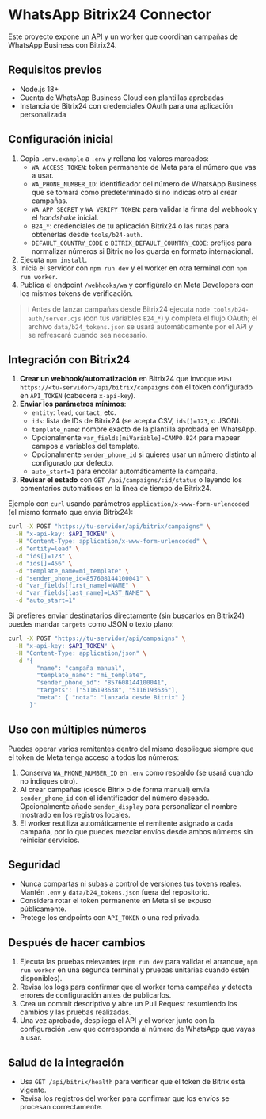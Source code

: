 # WhatsApp Bitrix24 Connector

Este proyecto expone un API y un worker que coordinan campañas de WhatsApp Business con Bitrix24.

## Requisitos previos
- Node.js 18+
- Cuenta de WhatsApp Business Cloud con plantillas aprobadas
- Instancia de Bitrix24 con credenciales OAuth para una aplicación personalizada

## Configuración inicial
1. Copia `.env.example` a `.env` y rellena los valores marcados:
   - `WA_ACCESS_TOKEN`: token permanente de Meta para el número que vas a usar.
   - `WA_PHONE_NUMBER_ID`: identificador del número de WhatsApp Business que se tomará como predeterminado si no indicas otro al crear campañas.
   - `WA_APP_SECRET` y `WA_VERIFY_TOKEN`: para validar la firma del webhook y el *handshake* inicial.
   - `B24_*`: credenciales de tu aplicación Bitrix24 o las rutas para obtenerlas desde `tools/b24-auth`.
   - `DEFAULT_COUNTRY_CODE` o `BITRIX_DEFAULT_COUNTRY_CODE`: prefijos para normalizar números si Bitrix no los guarda en formato internacional.
2. Ejecuta `npm install`.
3. Inicia el servidor con `npm run dev` y el worker en otra terminal con `npm run worker`.
4. Publica el endpoint `/webhooks/wa` y configúralo en Meta Developers con los mismos tokens de verificación.

> ℹ️ Antes de lanzar campañas desde Bitrix24 ejecuta `node tools/b24-auth/server.cjs` (con tus variables `B24_*`) y completa el flujo OAuth; el archivo `data/b24_tokens.json` se usará automáticamente por el API y se refrescará cuando sea necesario.

## Integración con Bitrix24

1. **Crear un webhook/automatización** en Bitrix24 que invoque `POST https://<tu-servidor>/api/bitrix/campaigns` con el token configurado en `API_TOKEN` (cabecera `x-api-key`).
2. **Enviar los parámetros mínimos**:
   - `entity`: `lead`, `contact`, etc.
   - `ids`: lista de IDs de Bitrix24 (se acepta CSV, `ids[]=123`, o JSON).
   - `template_name`: nombre exacto de la plantilla aprobada en WhatsApp.
   - Opcionalmente `var_fields[miVariable]=CAMPO.B24` para mapear campos a variables del template.
   - Opcionalmente `sender_phone_id` si quieres usar un número distinto al configurado por defecto.
   - `auto_start=1` para encolar automáticamente la campaña.
3. **Revisar el estado** con `GET /api/campaigns/:id/status` o leyendo los comentarios automáticos en la línea de tiempo de Bitrix24.

Ejemplo con `curl` usando parámetros `application/x-www-form-urlencoded` (el mismo formato que envía Bitrix24):

```bash
curl -X POST "https://tu-servidor/api/bitrix/campaigns" \
  -H "x-api-key: $API_TOKEN" \
  -H "Content-Type: application/x-www-form-urlencoded" \
  -d "entity=lead" \
  -d "ids[]=123" \
  -d "ids[]=456" \
  -d "template_name=mi_template" \
  -d "sender_phone_id=857608144100041" \
  -d "var_fields[first_name]=NAME" \
  -d "var_fields[last_name]=LAST_NAME" \
  -d "auto_start=1"
```

Si prefieres enviar destinatarios directamente (sin buscarlos en Bitrix24) puedes mandar `targets` como JSON o texto plano:

```bash
curl -X POST "https://tu-servidor/api/campaigns" \
  -H "x-api-key: $API_TOKEN" \
  -H "Content-Type: application/json" \
  -d '{
        "name": "campaña manual",
        "template_name": "mi_template",
        "sender_phone_id": "857608144100041",
        "targets": ["5116193638", "5116193636"],
        "meta": { "nota": "lanzada desde Bitrix" }
      }'
```

## Uso con múltiples números
Puedes operar varios remitentes dentro del mismo despliegue siempre que el token de Meta tenga acceso a todos los números:
1. Conserva `WA_PHONE_NUMBER_ID` en `.env` como respaldo (se usará cuando no indiques otro).
2. Al crear campañas (desde Bitrix o de forma manual) envía `sender_phone_id` con el identificador del número deseado. Opcionalmente añade `sender_display` para personalizar el nombre mostrado en los registros locales.
3. El worker reutiliza automáticamente el remitente asignado a cada campaña, por lo que puedes mezclar envíos desde ambos números sin reiniciar servicios.

## Seguridad
- Nunca compartas ni subas a control de versiones tus tokens reales. Mantén `.env` y `data/b24_tokens.json` fuera del repositorio.
- Considera rotar el token permanente en Meta si se expuso públicamente.
- Protege los endpoints con `API_TOKEN` o una red privada.

## Después de hacer cambios
1. Ejecuta las pruebas relevantes (`npm run dev` para validar el arranque, `npm run worker` en una segunda terminal y pruebas unitarias cuando estén disponibles).
2. Revisa los logs para confirmar que el worker toma campañas y detecta errores de configuración antes de publicarlos.
3. Crea un commit descriptivo y abre un Pull Request resumiendo los cambios y las pruebas realizadas.
4. Una vez aprobado, despliega el API y el worker junto con la configuración `.env` que corresponda al número de WhatsApp que vayas a usar.

## Salud de la integración
- Usa `GET /api/bitrix/health` para verificar que el token de Bitrix está vigente.
- Revisa los registros del worker para confirmar que los envíos se procesan correctamente.

